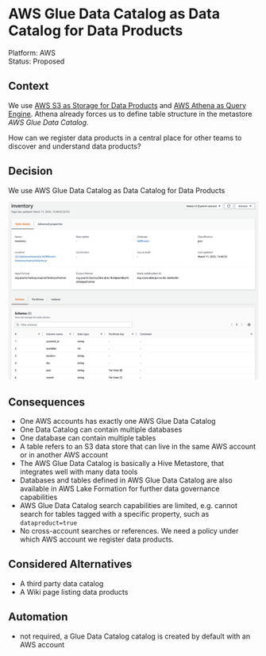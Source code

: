 # AWS Glue Data Catalog as Data Catalog for Data Products

Platform: AWS  
Status: Proposed

## Context

We use [AWS S3 as Storage for Data Products](/architecture-decisions/aws-s3-as-storage-for-data-products.md) and [AWS Athena as Query Engine](/architecture-decisions/data-platform/aws-athena-as-query-engine.md).
Athena already forces us to define table structure in the metastore _AWS Glue Data Catalog_.

How can we register data products in a central place for other teams to discover and understand data products?

## Decision

We use AWS Glue Data Catalog as Data Catalog for Data Products

![Example of a table in AWS Glue Data Catalog](/images/aws-glue-data-catalog-table.png)

## Consequences

- One AWS accounts has exactly one AWS Glue Data Catalog
- One Data Catalog can contain multiple databases
- One database can contain multiple tables
- A table refers to an S3 data store that can live in the same AWS account or in another AWS account
- The AWS Glue Data Catalog is basically a Hive Metastore, that integrates well with many data tools
- Databases and tables defined in AWS Glue Data Catalog are also available in AWS Lake Formation for further data governance capabilities
- AWS Glue Data Catalog search capabilities are limited, e.g. cannot search for tables tagged with a specific property, such as `dataproduct=true`
- No cross-account searches or references. We need a policy under which AWS account we register data products.

## Considered Alternatives

- A third party data catalog
- A Wiki page listing data products

## Automation

- not required, a Glue Data Catalog catalog is created by default with an AWS account